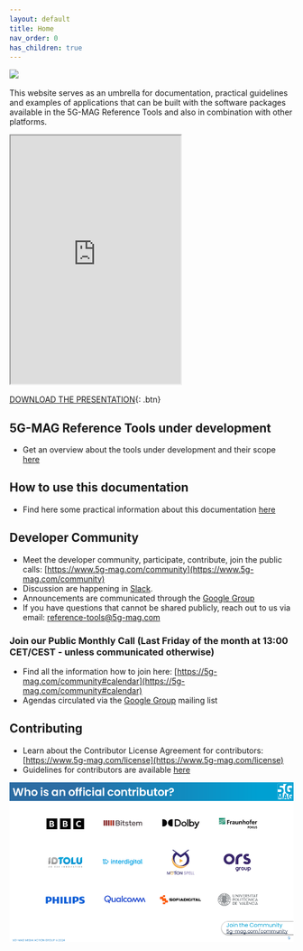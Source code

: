 ```yaml
---
layout: default
title: Home
nav_order: 0
has_children: true
---
```


<img src="{{site.baseurl}}/assets/images/Banner_RT.png" /> 

This website serves as an umbrella for documentation, practical guidelines and examples of applications that can be
built with the software packages available in the 5G-MAG Reference Tools and also in combination with other platforms.

<iframe width="60%" height="440" src="https://drive.google.com/file/d/1tPcMWLeY6QJNH5OfGWDwLmoSyjrqk8gA/preview"></iframe>

[DOWNLOAD THE PRESENTATION](https://drive.google.com/file/d/1tPcMWLeY6QJNH5OfGWDwLmoSyjrqk8gA/preview){: .btn} 

## 5G-MAG Reference Tools under development
* Get an overview about the tools under development and their scope [here](./projects.html)

## How to use this documentation
* Find here some practical information about this documentation [here](./how-to-use.html)

## Developer Community
* Meet the developer community, participate, contribute, join the public calls: [https://www.5g-mag.com/community](https://www.5g-mag.com/community)
* Discussion are happening in [Slack](https://5g-mag.slack.com/).
* Announcements are communicated through the [Google Group](https://groups.google.com/g/5g-mag-reference-tools)
* If you have questions that cannot be shared publicly, reach out to us via email: [reference-tools@5g-mag.com](mailto:reference-tools@5g-mag.com)

### Join our Public Monthly Call (Last Friday of the month at 13:00 CET/CEST - unless communicated otherwise)
* Find all the information how to join here: [https://5g-mag.com/community#calendar](https://5g-mag.com/community#calendar)
* Agendas circulated via the [Google Group](https://groups.google.com/g/5g-mag-reference-tools) mailing list

## Contributing
* Learn about the Contributor License Agreement for contributors: [https://www.5g-mag.com/license](https://www.5g-mag.com/license)
* Guidelines for contributors are available [here](guidelines-contributors.html)

<img src="./assets/images/projects/contributors.png">
